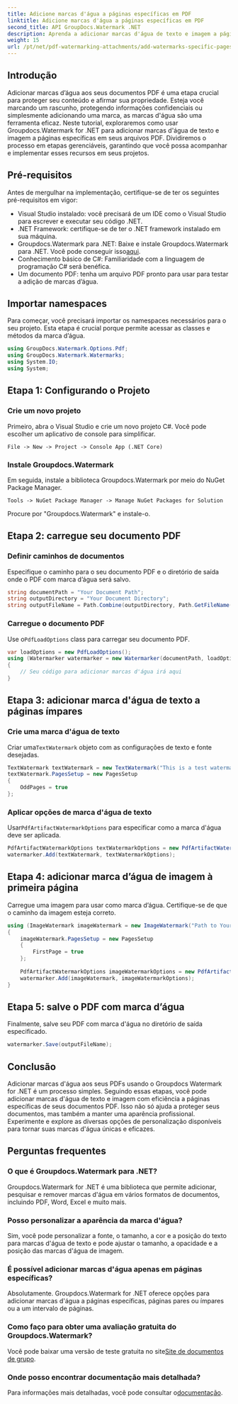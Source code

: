 ```yaml
---
title: Adicione marcas d'água a páginas específicas em PDF
linktitle: Adicione marcas d'água a páginas específicas em PDF
second_title: API GroupDocs.Watermark .NET
description: Aprenda a adicionar marcas d'água de texto e imagem a páginas específicas em PDFs usando Groupdocs para .NET. Siga nosso guia detalhado para proteger seus documentos.
weight: 15
url: /pt/net/pdf-watermarking-attachments/add-watermarks-specific-pages-pdf/
---
```

## Introdução
Adicionar marcas d’água aos seus documentos PDF é uma etapa crucial para proteger seu conteúdo e afirmar sua propriedade. Esteja você marcando um rascunho, protegendo informações confidenciais ou simplesmente adicionando uma marca, as marcas d'água são uma ferramenta eficaz. Neste tutorial, exploraremos como usar Groupdocs.Watermark for .NET para adicionar marcas d'água de texto e imagem a páginas específicas em seus arquivos PDF. Dividiremos o processo em etapas gerenciáveis, garantindo que você possa acompanhar e implementar esses recursos em seus projetos.
## Pré-requisitos
Antes de mergulhar na implementação, certifique-se de ter os seguintes pré-requisitos em vigor:
- Visual Studio instalado: você precisará de um IDE como o Visual Studio para escrever e executar seu código .NET.
- .NET Framework: certifique-se de ter o .NET framework instalado em sua máquina.
-  Groupdocs.Watermark para .NET: Baixe e instale Groupdocs.Watermark para .NET. Você pode conseguir isso[aqui](https://releases.groupdocs.com/Watermark/net/).
- Conhecimento básico de C#: Familiaridade com a linguagem de programação C# será benéfica.
- Um documento PDF: tenha um arquivo PDF pronto para usar para testar a adição de marcas d’água.
## Importar namespaces
Para começar, você precisará importar os namespaces necessários para o seu projeto. Esta etapa é crucial porque permite acessar as classes e métodos da marca d’água.
```csharp
using GroupDocs.Watermark.Options.Pdf;
using GroupDocs.Watermark.Watermarks;
using System.IO;
using System;
```
## Etapa 1: Configurando o Projeto
### Crie um novo projeto
Primeiro, abra o Visual Studio e crie um novo projeto C#. Você pode escolher um aplicativo de console para simplificar.
```plaintext
File -> New -> Project -> Console App (.NET Core)
```
### Instale Groupdocs.Watermark
Em seguida, instale a biblioteca Groupdocs.Watermark por meio do NuGet Package Manager.
```plaintext
Tools -> NuGet Package Manager -> Manage NuGet Packages for Solution
```
Procure por "Groupdocs.Watermark" e instale-o.
## Etapa 2: carregue seu documento PDF
### Definir caminhos de documentos
Especifique o caminho para o seu documento PDF e o diretório de saída onde o PDF com marca d’água será salvo.
```csharp
string documentPath = "Your Document Path";
string outputDirectory = "Your Document Directory";
string outputFileName = Path.Combine(outputDirectory, Path.GetFileName(documentPath));
```
### Carregue o documento PDF
 Use o`PdfLoadOptions` class para carregar seu documento PDF.
```csharp
var loadOptions = new PdfLoadOptions();
using (Watermarker watermarker = new Watermarker(documentPath, loadOptions))
{
    // Seu código para adicionar marcas d'água irá aqui
}
```
## Etapa 3: adicionar marca d'água de texto a páginas ímpares
### Crie uma marca d'água de texto
 Criar uma`TextWatermark` objeto com as configurações de texto e fonte desejadas.
```csharp
TextWatermark textWatermark = new TextWatermark("This is a test watermark", new Font("Arial", 8));
textWatermark.PagesSetup = new PagesSetup
{
    OddPages = true
};
```
### Aplicar opções de marca d'água de texto
 Usar`PdfArtifactWatermarkOptions` para especificar como a marca d'água deve ser aplicada.
```csharp
PdfArtifactWatermarkOptions textWatermarkOptions = new PdfArtifactWatermarkOptions();
watermarker.Add(textWatermark, textWatermarkOptions);
```
## Etapa 4: adicionar marca d’água de imagem à primeira página
Carregue uma imagem para usar como marca d’água. Certifique-se de que o caminho da imagem esteja correto.
```csharp
using (ImageWatermark imageWatermark = new ImageWatermark("Path to Your Image"))
{
    imageWatermark.PagesSetup = new PagesSetup
    {
        FirstPage = true
    };
    
    PdfArtifactWatermarkOptions imageWatermarkOptions = new PdfArtifactWatermarkOptions();
    watermarker.Add(imageWatermark, imageWatermarkOptions);
}
```
## Etapa 5: salve o PDF com marca d’água
Finalmente, salve seu PDF com marca d'água no diretório de saída especificado.
```csharp
watermarker.Save(outputFileName);
```
## Conclusão
Adicionar marcas d'água aos seus PDFs usando o Groupdocs Watermark for .NET é um processo simples. Seguindo essas etapas, você pode adicionar marcas d'água de texto e imagem com eficiência a páginas específicas de seus documentos PDF. Isso não só ajuda a proteger seus documentos, mas também a manter uma aparência profissional. Experimente e explore as diversas opções de personalização disponíveis para tornar suas marcas d'água únicas e eficazes.
## Perguntas frequentes
### O que é Groupdocs.Watermark para .NET?
Groupdocs.Watermark for .NET é uma biblioteca que permite adicionar, pesquisar e remover marcas d'água em vários formatos de documentos, incluindo PDF, Word, Excel e muito mais.
### Posso personalizar a aparência da marca d'água?
Sim, você pode personalizar a fonte, o tamanho, a cor e a posição do texto para marcas d'água de texto e pode ajustar o tamanho, a opacidade e a posição das marcas d'água de imagem.
### É possível adicionar marcas d'água apenas em páginas específicas?
Absolutamente. Groupdocs.Watermark for .NET oferece opções para adicionar marcas d'água a páginas específicas, páginas pares ou ímpares ou a um intervalo de páginas.
### Como faço para obter uma avaliação gratuita do Groupdocs.Watermark?
 Você pode baixar uma versão de teste gratuita no site[Site de documentos de grupo](https://releases.groupdocs.com/).
### Onde posso encontrar documentação mais detalhada?
 Para informações mais detalhadas, você pode consultar o[documentação](https://tutorials.groupdocs.com/Watermark/net/).